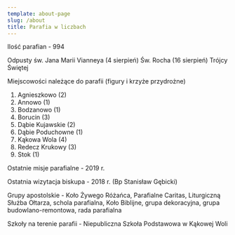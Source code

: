 ```yaml
---
template: about-page
slug: /about
title: Parafia w liczbach
---
```

Ilość parafian - 994

Odpusty
św. Jana Marii Vianneya (4 sierpień)
Św. Rocha (16 sierpień)
Trójcy Świętej

Miejscowości należące do parafii (figury i krzyże przydrożne)
1. Agnieszkowo (2)
2. Annowo (1)
3. Bodzanowo (1)
4. Borucin (3)
5. Dąbie Kujawskie (2)
6. Dąbie Poduchowne (1)
7. Kąkowa Wola (4)
8. Redecz Krukowy (3)
9. Stok (1)

Ostatnie misje parafialne - 2019 r.

Ostatnia wizytacja biskupa - 2018 r. (Bp Stanisław Gębicki) 

Grupy apostolskie - Koło Żywego Różańca, Parafialne Caritas, Liturgiczną Służba Ołtarza, schola parafialna, Koło Biblijne, grupa dekoracyjna, grupa budowlano-remontowa, rada parafialna

Szkoły na terenie parafii - Niepubliczna Szkoła Podstawowa w Kąkowej Woli
